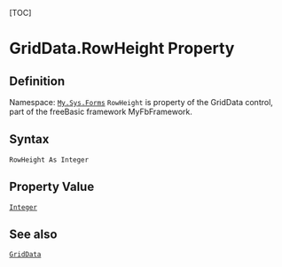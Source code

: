 [TOC]
# GridData.RowHeight Property

## Definition
Namespace: [`My.Sys.Forms`](My.Sys.Forms.md)
`RowHeight` is property of the GridData control, part of the freeBasic framework MyFbFramework.
## Syntax
```freeBasic
RowHeight As Integer
```
## Property Value
[`Integer`]("https://www.freebasic.net/wiki/KeyPgInteger")
## See also
[`GridData`](GridData.md)

